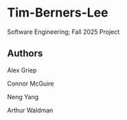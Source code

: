 # Tim-Berners-Lee
Software Engineering; Fall 2025 Project

## Authors
Alex Griep

Connor McGuire

Neng Yang

Arthur Waldman
